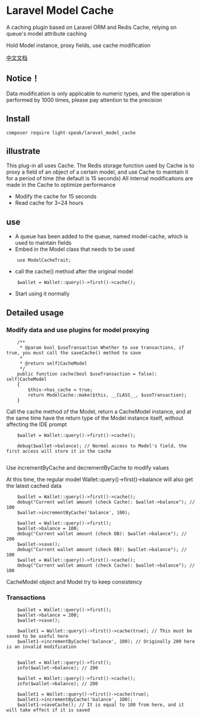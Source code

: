 # Laravel Model Cache

A caching plugin based on Laravel ORM and Redis Cache, relying on queue's model attribute caching

Hold Model instance, proxy fields, use cache modification

[中文文档](https://github.com/light-speak/laravel_model_cache/blob/master/README_zh_CN.md)

## Notice！

Data modification is only applicable to numeric types, and the operation is performed by 1000 times, please pay
attention to the precision



## Install

```shell
composer require light-speak/laravel_model_cache
````

## illustrate

This plug-in all uses Cache. The Redis storage function used by Cache is to proxy a field of an object of a certain
model, and use Cache to maintain it for a period of time (the default is 15 seconds)
All internal modifications are made in the Cache to optimize performance

- Modify the cache for 15 seconds
- Read cache for 3~24 hours

## use

- A queue has been added to the queue, named model-cache, which is used to maintain fields
- Embed in the Model class that needs to be used

```injectablephp
    use ModelCacheTrait;
````

- call the cache() method after the original model

```injectablephp
    $wallet = Wallet::query()->first()->cache();
````

- Start using it normally

## Detailed usage

### Modify data and use plugins for model proxying

```injectablephp
    /**
     * @param bool $useTransaction Whether to use transactions, if true, you must call the saveCache() method to save
     *
     * @return self|CacheModel
     */
    public function cache(bool $useTransaction = false): self|CacheModel
    {
        $this->has_cache = true;
        return ModelCache::make($this, __CLASS__, $useTransaction);
    }
````

Call the cache method of the Model, return a CacheModel instance, and at the same time have the return type of the Model
instance itself, without affecting the IDE prompt

```injectablephp
    $wallet = Wallet::query()->first()->cache();
    
    debug($wallet->balance); // Normal access to Model's field, the first access will store it in the cache
 
````

Use incrementByCache and decrementByCache to modify values

At this time, the regular model Wallet::query()->first()->balance will also get the latest cached data

```injectablephp
    $wallet = Wallet::query()->first()->cache();
    debug("Current wallet amount (check Cache): $wallet->balance"); // 100
    $wallet->incrementByCache('balance', 100);

    $wallet = Wallet::query()->first();
    $wallet->balance = 100;
    debug("Current wallet amount (check DB): $wallet->balance"); // 200
    $wallet->save();
    debug("Current wallet amount (check DB): $wallet->balance"); // 100
    $wallet = Wallet::query()->first()->cache();
    debug("Current wallet amount (check Cache): $wallet->balance"); // 100
````

CacheModel object and Model try to keep consistency

### Transactions

```injectablephp
    $wallet = Wallet::query()->first();
    $wallet->balance = 200;
    $wallet->save();
    
    $wallet1 = Wallet::query()->first()->cache(true); // This must be saved to be useful here
    $wallet1->incrementByCache('balance', 100); // Originally 200 here is an invalid modification


    $wallet = Wallet::query()->first();
    info($wallet->balance); // 200
    
    $wallet = Wallet::query()->first()->cache();
    info($wallet->balance); // 200

    $wallet1 = Wallet::query()->first()->cache(true);
    $wallet1->incrementByCache('balance', 100);
    $wallet1->saveCache(); // It is equal to 100 from here, and it will take effect if it is saved
````